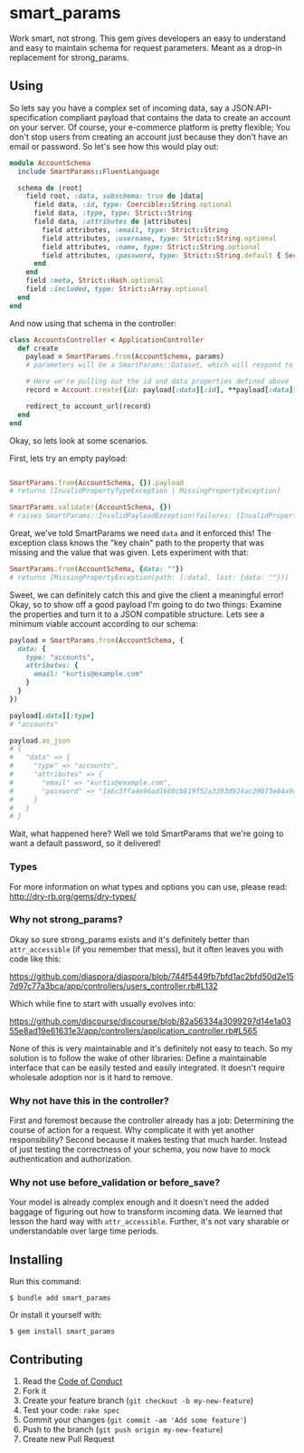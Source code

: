 # smart_params

Work smart, not strong. This gem gives developers an easy to understand and easy to maintain schema for request parameters. Meant as a drop-in replacement for strong_params.


## Using

So lets say you have a complex set of incoming data, say a JSON:API-specification compliant payload that contains the data to create an account on your server. Of course, your e-commerce platform is pretty flexible; You don't stop users from creating an account just because they don't have an email or password. So let's see how this would play out:

``` ruby
module AccountSchema
  include SmartParams::FluentLanguage

  schema do |root|
    field root, :data, subschema: true do |data|
      field data, :id, type: Coercible::String.optional
      field data, :type, type: Strict::String
      field data, :attributes do |attributes|
        field attributes, :email, type: Strict::String
        field attributes, :username, type: Strict::String.optional
        field attributes, :name, type: Strict::String.optional
        field attributes, :password, type: Strict::String.default { SecureRandom.hex(32) }.optional
      end
    end
    field :meta, Strict::Hash.optional
    field :included, type: Strict::Array.optional
  end
end
```

And now using that schema in the controller:

``` ruby
class AccountsController < ApplicationController
  def create
    payload = SmartParams.from(AccountSchema, params)
    # parameters will be a SmartParams::Dataset, which will respond to the various fields you defined

    # Here we're pulling out the id and data properties defined above
    record = Account.create({id: payload[:data][:id], **payload[:data][:attributes]})

    redirect_to account_url(record)
  end
end
```

Okay, so lets look at some scenarios.

First, lets try an empty payload:

``` ruby

SmartParams.from(AccountSchema, {}).payload
# returns [InvalidPropertyTypeException | MissingPropertyException]

SmartParams.validate!(AccountSchema, {})
# raises SmartParams::InvalidPayloadException(failures: [InvalidPropertyTypeException | MissingPropertyException])
```

Great, we've told SmartParams we need `data` and it enforced this! The exception class knows the "key chain" path to the property that was missing and the value that was given. Lets experiment with that:

``` ruby
SmartParams.from(AccountSchema, {data: ""})
# returns [MissingPropertyException(path: [:data], last: {data: ""})]
```

Sweet, we can definitely catch this and give the client a meaningful error! Okay, so to show off a good payload I'm going to do two things: Examine the properties and turn it to a JSON compatible structure. Lets see a minimum viable account according to our schema:


``` ruby
payload = SmartParams.from(AccountSchema, {
  data: {
    type: "accounts",
    attributes: {
      email: "kurtis@example.com"
    }
  }
})

payload[:data][:type]
# "accounts"

payload.as_json
# {
#   "data" => {
#     "type" => "accounts",
#     "attributes" => {
#       "email" => "kurtis@example.com",
#       "password" => "1a6c3ffa4e96ad1660cb819f52a3393d924ac20073e84a9a6943a721d49bab38"
#     }
#   }
# }
```

Wait, what happened here? Well we told SmartParams that we're going to want a default password, so it delivered!


### Types

For more information on what types and options you can use, please read: http://dry-rb.org/gems/dry-types/


### Why not strong_params?

Okay so sure strong_params exists and it's definitely better than `attr_accessible` (if you remember that mess), but it often leaves you with code like this:

https://github.com/diaspora/diaspora/blob/744f5449fb7bfd1ac2bfd50d2e157d97c77a3bca/app/controllers/users_controller.rb#L132

Which while fine to start with usually evolves into:

https://github.com/discourse/discourse/blob/82a56334a3099297d14e1a0355e8ad19e61631e3/app/controllers/application_controller.rb#L565

None of this is very maintainable and it's definitely not easy to teach. So my solution is to follow the wake of other libraries: Define a maintainable interface that can be easily tested and easily integrated. It doesn't require wholesale adoption nor is it hard to remove.


### Why not have this in the controller?

First and foremost because the controller already has a job: Determining the course of action for a request. Why complicate it with yet another responsibility? Second because it makes testing that much harder. Instead of just testing the correctness of your schema, you now have to mock authentication and authorization.


### Why not use before_validation or before_save?

Your model is already complex enough and it doesn't need the added baggage of figuring out how to transform incoming data. We learned that lesson the hard way with `attr_accessible`. Further, it's not vary sharable or understandable over large time periods.


## Installing

Run this command:

    $ bundle add smart_params

Or install it yourself with:

    $ gem install smart_params


## Contributing

  1. Read the [Code of Conduct](/CONDUCT)
  2. Fork it
  3. Create your feature branch (`git checkout -b my-new-feature`)
  4. Test your code: `rake spec`
  5. Commit your changes (`git commit -am 'Add some feature'`)
  6. Push to the branch (`git push origin my-new-feature`)
  7. Create new Pull Request
